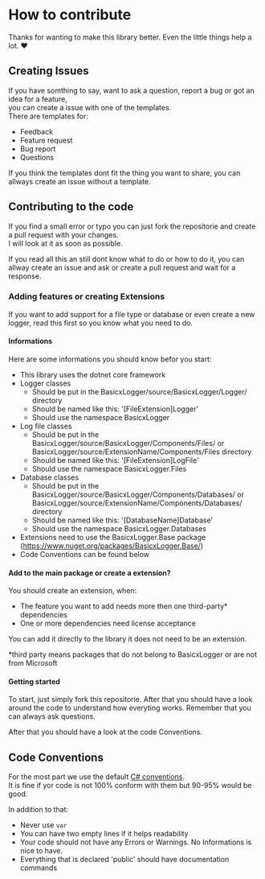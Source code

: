 # How to contribute

Thanks for wanting to make this library better. Even the little things help a lot. ❤


## Creating Issues

If you have somthing to say, want to ask a question, report a bug or got an idea for a feature,  
you can create a issue with one of the templates.  
There are templates for:
- Feedback
- Feature request
- Bug report
- Questions

If you think the templates dont fit the thing you want to share, you can allways create an issue without a template.

## Contributing to the code

If you find a small error or typo you can just fork the repositorie and create a pull request with your changes.  
I will look at it as soon as possible.

If you read all this an still dont know what to do or how to do it, you can allway create an issue and ask or create a pull request and wait for a response.

### Adding features or creating Extensions

If you want to add support for a file type or database or even create a new logger, read this first so you know what you need to do.

#### Informations

Here are some informations you should know befor you start:
- This library uses the dotnet core framework
- Logger classes 
  - Should be put in the BasicxLogger/source/BasicxLogger/Logger/ directory
  - Should be named like this: '[FileExtension]Logger'
  - Should use the namespace BasicxLogger
- Log file classes
  - Should be put in the BasicxLogger/source/BasicxLogger/Components/Files/ or BasicxLogger/source/ExtensionName/Components/Files directory
  - Should be named like this: '[FileExtension]LogFile'
  - Should use the namespace BasicxLogger.Files
- Database classes
  - Should be put in the BasicxLogger/source/BasicxLogger/Components/Databases/ or BasicxLogger/source/ExtensionName/Components/Databases/ directory 
  - Should be named like this: '[DatabaseName]Database'
  - Should use the namespace BasicxLogger.Databases
- Extensions need to use the BasicxLogger.Base package (https://www.nuget.org/packages/BasicxLogger.Base/)
- Code Conventions can be found below

#### Add to the main package or create a extension?

You should create an extension, when:
- The feature you want to add needs more then one third-party* dependencies
- One or more dependencies need license acceptance

You can add it directly to the library it does not need to be an extension.

*third party means packages that do not belong to BasicxLogger or are not from Microsoft

#### Getting started

To start, just simply fork this repositorie.
After that you should have a look around the code to understand how everyting works.
Remember that you can always ask questions.

After that you should have a look at the code Conventions.

## Code Conventions

For the most part we use the default [C# conventions](https://github.com/dotnet/runtime/blob/main/docs/coding-guidelines/coding-style.md).  
It is fine if yor code is not 100% conform with them but 90-95% would be good.

In addition to that:
- Never use `var`
- You can have two empty lines if it helps readability
- Your code should not have any Errors or Warnings. No Informations is nice to have.
- Everything that is declared 'public' should have documentation commands
